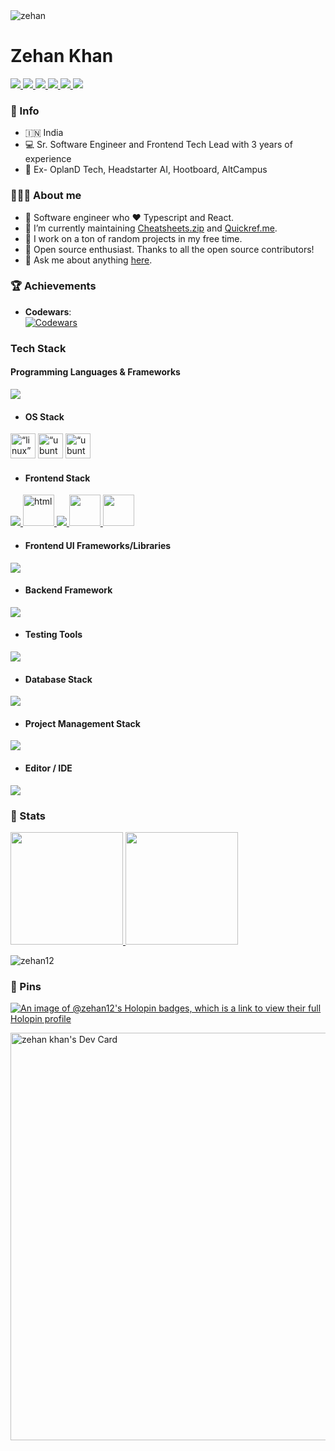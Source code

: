   <img src="https://komarev.com/ghpvc/?username=zehan12&label=Profile%20views&color=0e75b6&style=flat" alt="zehan" />  




# Zehan Khan

<p align="left">
  <a href="https://zehankhan.vercel.app/">
    <img src="https://img.shields.io/badge/website-303030&logo=Web" />
  </a>
  <a href="https://www.linkedin.com/in/zehan-khan-6001a4144/">
    <img src="https://img.shields.io/badge/LinkedIn-%230077B5.svg?style=flat&logo=LinkedIn&logoColor=white" />
  </a>
  <a href="mailto:zehan9211@gmail.com">
    <img src="https://img.shields.io/badge/Gmail-c14438?style=flat-square&logo=Gmail&logoColor=white" />
  </a>
  <a href="https://x.com/zehan9211">
    <img src="https://img.shields.io/badge/Twitter-%231DA1F2.svg?logo=X&logoColor=white" />
  </a>
  <a href="https://medium.com/@zehan9211">
    <img src="https://img.shields.io/badge/Medium-%23000000.svg?logo=medium&logoColor=white" />
  </a>
  <a href="https://github.com/zehan12?tab=followers">
    <img src="https://img.shields.io/github/followers/zehan12?label=Follow&style=social" />
  </a>
</p>

### 💁 Info
- 🇮🇳 India
- 💻 Sr. Software Engineer and Frontend Tech Lead with 3 years of experience
- 🏢 Ex- OplanD Tech, Headstarter AI, Hootboard, AltCampus

### 🤷🏻‍♂️ About me

* 🎨 Software engineer who ❤️ Typescript and React.
* 💼 I’m currently maintaining [Cheatsheets.zip](https://cheatsheets.zip/) and [Quickref.me](https://quickref.me/).
* 🚀 I work on a ton of random projects in my free time.
* 🎁 Open source enthusiast. Thanks to all the open source contributors!
* 💬 Ask me about anything [here](https://github.com/zehan12/zehan12/issues).




### 🏆 Achievements  

- **Codewars**:  
  [![Codewars](https://www.codewars.com/users/ZEHAN/badges/large)](https://www.codewars.com/users/ZEHAN)  



<!-- ### Connect with me: <img src="https://media.giphy.com/media/LnQjpWaON8nhr21vNW/giphy.gif" height="32">

[<img align="left" alt="Sabesan" height="22px" src="./SocialLogo/Web.png" />][website]
[<img align="left" alt="Sabesan | LinkedIn" height="22px" src="./SocialLogo/LinkedIn.png" />][linkedin]
[<img align="left" alt="Sabesan | Medium" height="22px" src="./SocialLogo/Medium.png" />][medium]
[<img align="left" alt="Sabesan | Stackoverflow" height="22px" src="./SocialLogo/StackOverflow.png" />][stackoverflow]
[<img align="left" alt="Sabesan | Dev" height="22px" src="./SocialLogo/Dev.png" />][dev]
[<img align="left" alt="Sabesan | Quora" height="22px" src="./SocialLogo/Quora.png" />][quora]
[<img align="left" alt="Sabesan | Whatsapp" height="22px" src="./SocialLogo/WhatsApp.png" />][whatsapp]
[<img align="left" alt="Sabesan | Telegram" height="22px" src="./SocialLogo/Telegram.png" />][telegram]
[<img align="left" alt="Sabesan | Twitter" height="22px" src="./SocialLogo/Twitter.png" />][twitter]
[<img align="left" alt="Sabesan | Skype" height="22px" src="./SocialLogo/Skype.png" />][skype]
[<img align="left" alt="Sabesan | Facebook" height="22px" src="./SocialLogo/Facebook.png" />][facebook]
[<img align="left" alt="Sabesan | Messenger" height="22px" src="./SocialLogo/Messenger.png" />][messenger]
[<img align="left" alt="Sabesan | Instagram" height="22px" src="./SocialLogo/Instagram.png" />][instagram]
[<img align="left" alt="Sabesan | Flipboard" height="22px" src="./SocialLogo/Flipboard.png" />][flipboard]

<br /> -->
### Tech Stack
 
####  Programming Languages & Frameworks

 <p align="left">
  <a href="https://skillicons.dev">
    <img src="https://skillicons.dev/icons?i=js,nodejs,typescript,bash,python,ruby,golang" />
  </a>
</p>

- #### OS Stack

<p align=“left” class="icons"><img src="https://brandlogos.net/wp-content/uploads/2020/03/Linux-logo.png" alt=“linux” title=“linux” width="40" height="40"/> <img src="https://www.vectorlogo.zone/logos/ubuntu/ubuntu-icon.svg" alt=“ubuntu” title=“ubuntu” width="40" height="40"/> 
<img src="https://seeklogo.com/images/M/macos-logo-9E37FA8B61-seeklogo.com.png" alt=“ubuntu” title=“ubuntu” width="40" height="40"/>

</p>

- #### Frontend Stack

<p align="left">
  <a href="https://skillicons.dev">
    <img src="https://skillicons.dev/icons?i=html,css,react" />
<!--     <img src="https://preactjs.com/assets/branding/symbol.png" alt="html" title="html" width="50" height="50"/> -->
    <img src="https://seeklogo.com/images/Q/qwik-icon-logo-48EC4793C2-seeklogo.com.png" alt="html" title="html" width="50" height="50"/>
<img src="https://skillicons.dev/icons?i=nextjs,remix,svelte,solidjs,redux"/>
<img src="https://miro.medium.com/v2/resize:fit:1400/format:webp/1*elhu-42TzQEdsFjKDbQhhA.png" width="50" />
<img src="https://devsdata.com/wp-content/uploads/2020/08/redux-saga-logo.webp" width="50" />
  </a>
</p>

- #### Frontend UI Frameworks/Libraries

<p align="left">
  <a href="https://skillicons.dev">
    <img src="https://skillicons.dev/icons?i=tailwind,bootstrap,materialui,styledcomponents" />
    <a>
</p>

- #### Backend Framework

<p align="left">
  <a href="https://skillicons.dev">
    <img src="https://skillicons.dev/icons?i=express,flask,django,rails,nestjs,spring" />
    <a>
</p>

- #### Testing Tools

<p align="left">
  <a href="https://skillicons.dev">
    <img src="https://skillicons.dev/icons?i=jest,cypress,vitest" />
    <a>
</p>
<!-- - Rxjs
- Firebase
- Mocha
- Chai
- Jest
- React Testing Library -->

- #### Database Stack

<p align="left">
  <a href="https://skillicons.dev">
    <img src="https://skillicons.dev/icons?i=mongo,postgres,mysql,redis" />
    <a>
</p>

- #### Project Management Stack

<p align="left">
  <a href="https://skillicons.dev">
    <img src="https://skillicons.dev/icons?i=git,github,gitlab" />
    <a>
</p>

- #### Editor / IDE

<p align="left">
  <a href="https://skillicons.dev">
    <img src="https://skillicons.dev/icons?i=vscode,idea" />
    <a>
</p>

### 🏅 Stats

<a href="https://github.com/zehan12">
  <img height="180em" src="https://github-readme-stats.vercel.app/api?username=zehan12&theme=light&show_icons=true" />
  <img height="180em" src="https://github-readme-stats.vercel.app/api/top-langs/?username=zehan12&theme=transparent&bg_color=white&layout=compact" />
</a>
<p><img align="center" src="https://github-readme-streak-stats.herokuapp.com/?user=zehan12&" alt="zehan12" /></p>



### 📌 Pins

[![An image of @zehan12's Holopin badges, which is a link to view their full Holopin profile](https://holopin.me/zehan12)](https://holopin.io/@zehan12)

<a href="https://app.daily.dev/darksiderise"><img src="https://api.daily.dev/devcards/v2/XUfnCkNjJcK9eXPg7me0D.png?type=wide&r=3oj" width="652" alt="zehan khan's Dev Card"/></a>
